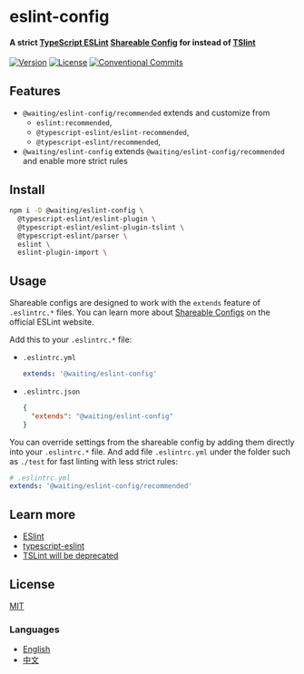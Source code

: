 # eslint-config

#### A strict [TypeScript ESLint](https://github.com/typescript-eslint/typescript-eslint) [Shareable Config](https://eslint.org/docs/developer-guide/shareable-configs) for instead of [TSlint](https://github.com/palantir/tslint)

[![Version](https://img.shields.io/npm/v/@waiting/eslint-config.svg)](https://www.npmjs.com/package/@waiting/eslint-config)
[![License](https://img.shields.io/badge/license-MIT-blue.svg)](https://opensource.org/licenses/MIT)
[![Conventional Commits](https://img.shields.io/badge/Conventional%20Commits-1.0.0-yellow.svg)](https://conventionalcommits.org)


## Features
- `@waiting/eslint-config/recommended` extends and customize from
  - `eslint:recommended`,
  - `@typescript-eslint/eslint-recommended`,
  - `@typescript-eslint/recommended`,
- `@waiting/eslint-config` extends `@waiting/eslint-config/recommended` and enable more strict rules


## Install
```sh
npm i -D @waiting/eslint-config \
  @typescript-eslint/eslint-plugin \
  @typescript-eslint/eslint-plugin-tslint \
  @typescript-eslint/parser \
  eslint \
  eslint-plugin-import \

```


## Usage
Shareable configs are designed to work with the `extends` feature of `.eslintrc.*` files.
You can learn more about
[Shareable Configs](https://eslint.org/docs/developer-guide/shareable-configs) on the
official ESLint website.

Add this to your `.eslintrc.*` file:
- `.eslintrc.yml` 
  ```yml
  extends: '@waiting/eslint-config' 
  ```
- `.eslintrc.json` 
  ```json
  {
    "extends": "@waiting/eslint-config"
  }
  ```

You can override settings from the shareable config by adding them directly into your
`.eslintrc.*` file.
And add file `.eslintrc.yml` under the folder such as `./test` for fast linting with less strict rules:
```yml
# .eslintrc.yml
extends: '@waiting/eslint-config/recommended'
```


## Learn more
- [ESlint](https://eslint.org/)
- [typescript-eslint](https://github.com/typescript-eslint/typescript-eslint)
- [TSLint will be deprecated](https://github.com/palantir/tslint/issues/4534)


## License
[MIT](LICENSE)


### Languages
- [English](README.md)
- [中文](README.zh-CN.md)
